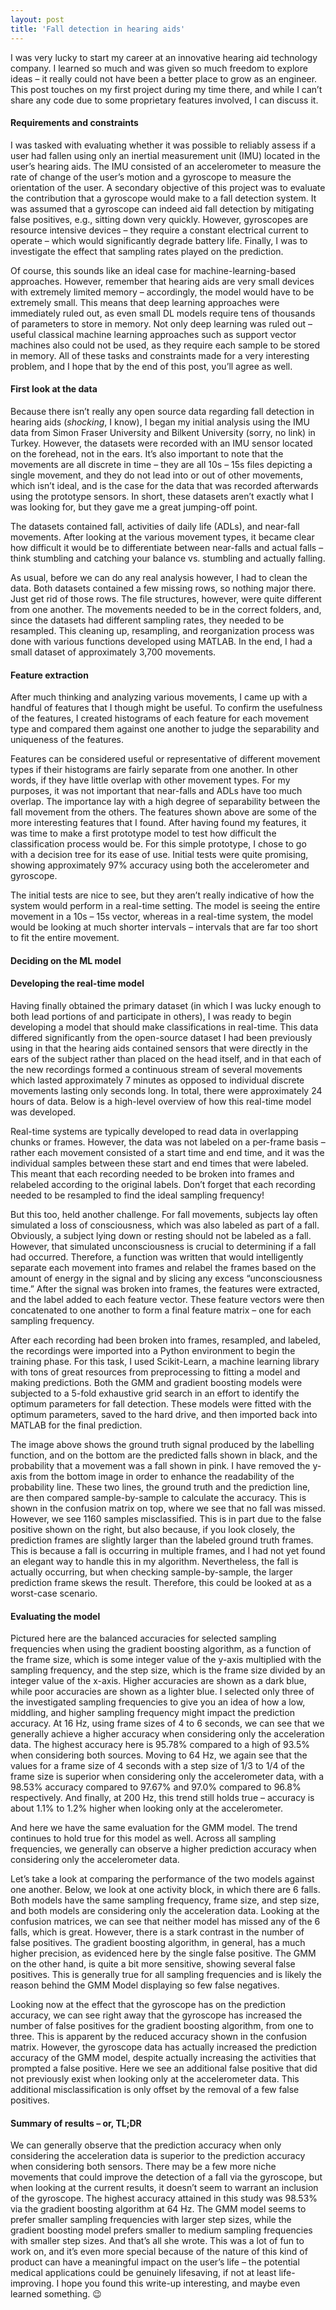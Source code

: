 ```yaml
---
layout: post
title: 'Fall detection in hearing aids'
---
```


I was very lucky to start my career at an innovative hearing aid technology company. I learned so much and was given so much freedom to explore ideas – it really could not have been a better place to grow as an engineer. This post touches on my first project during my time there, and while I can’t share any code due to some proprietary features involved, I can discuss it.

#### Requirements and constraints

I was tasked with evaluating whether it was possible to reliably assess if a user had fallen using only an inertial measurement unit (IMU) located in the user’s hearing aids. The IMU consisted of an accelerometer to measure the rate of change of the user’s motion and a gyroscope to measure the orientation of the user.
A secondary objective of this project was to evaluate the contribution that a gyroscope would make to a fall detection system. It was assumed that a gyroscope can indeed aid fall detection by mitigating false positives, e.g., sitting down very quickly. However, gyroscopes are resource intensive devices – they require a constant electrical current to operate – which would significantly degrade battery life. Finally, I was to investigate the effect that sampling rates played on the prediction.

Of course, this sounds like an ideal case for machine-learning-based approaches. However, remember that hearing aids are very small devices with extremely limited memory – accordingly, the model would have to be extremely small. This means that deep learning approaches were immediately ruled out, as even small DL models require tens of thousands of parameters to store in memory. Not only deep learning was ruled out – useful classical machine learning approaches such as support vector machines also could not be used, as they require each sample to be stored in memory. All of these tasks and constraints made for a very interesting problem, and I hope that by the end of this post, you’ll agree as well.

#### First look at the data

Because there isn’t really any open source data regarding fall detection in hearing aids (*shocking*, I know), I began my initial analysis using the IMU data from Simon Fraser University and Bilkent University (sorry, no link) in Turkey. However, the datasets were recorded with an IMU sensor located on the forehead, not in the ears. It’s also important to note that the movements are all discrete in time – they are all 10s – 15s files depicting a single movement, and they do not lead into or out of other movements, which isn’t ideal, and is the case for the data that was recorded afterwards using the prototype sensors. In short, these datasets aren’t exactly what I was looking for, but they gave me a great jumping-off point.

The datasets contained fall, activities of daily life (ADLs), and near-fall movements. After looking at the various movement types, it became clear how difficult it would be to differentiate between near-falls and actual falls – think stumbling and catching your balance vs. stumbling and actually falling. 

As usual, before we can do any real analysis however, I had to clean the data. Both datasets contained a few missing rows, so nothing major there. Just get rid of those rows. The file structures, however, were quite different from one another. The movements needed to be in the correct folders, and, since the datasets had different sampling rates, they needed to be resampled. This cleaning up, resampling, and reorganization process was done with various functions developed using MATLAB. In the end, I had a small dataset of approximately 3,700 movements.

#### Feature extraction

After much thinking and analyzing various movements, I came up with a handful of features that I though might be useful. To confirm the usefulness of the features, I created histograms of each feature for each movement type and compared them against one another to judge the separability and uniqueness of the features.

Features can be considered useful or representative of different movement types if their histograms are fairly separate from one another. In other words, if they have little overlap with other movement types. For my purposes, it was not important that near-falls and ADLs have too much overlap. The importance lay with a high degree of separability between the fall movement from the others. The features shown above are some of the more interesting features that I found. After having found my features, it was time to make a first prototype model to test how difficult the classification process would be. For this simple prototype, I chose to go with a decision tree for its ease of use. Initial tests were quite promising, showing approximately 97% accuracy using both the accelerometer and gyroscope.

The initial tests are nice to see, but they aren’t really indicative of how the system would perform in a real-time setting. The model is seeing the entire movement in a 10s – 15s vector, whereas in a real-time system, the model would be looking at much shorter intervals – intervals that are far too short to fit the entire movement. 

#### Deciding on the ML model

#### Developing the real-time model

Having finally obtained the primary dataset (in which I was lucky enough to both lead portions of and participate in others), I was ready to begin developing a model that should make classifications in real-time. This data differed significantly from the open-source dataset I had been previously using in that the hearing aids contained sensors that were directly in the ears of the subject rather than placed on the head itself, and in that each of the new recordings formed a continuous stream of several movements which lasted approximately 7 minutes as opposed to individual discrete movements lasting only seconds long. In total, there were approximately 24 hours of data. Below is a high-level overview of how this real-time model was developed.

Real-time systems are typically developed to read data in overlapping chunks or frames. However, the data was not labeled on a per-frame basis – rather each movement consisted of a start time and end time, and it was the individual samples between these start and end times that were labeled. This meant that each recording needed to be broken into frames and relabeled according to the original labels. Don’t forget that each recording needed to be resampled to find the ideal sampling frequency!

But this too, held another challenge. For fall movements, subjects lay often simulated a loss of consciousness, which was also labeled as part of a fall. Obviously, a subject lying down or resting should not be labeled as a fall. However, that simulated unconsciousness is crucial to determining if a fall had occurred. Therefore, a function was written that would intelligently separate each movement into frames and relabel the frames based on the amount of energy in the signal and by slicing any excess “unconsciousness time.” After the signal was broken into frames, the features were extracted, and the label added to each feature vector. These feature vectors were then concatenated to one another to form a final feature matrix – one for each sampling frequency.

After each recording had been broken into frames, resampled, and labeled, the recordings were imported into a Python environment to begin the training phase. For this task, I used Scikit-Learn, a machine learning library with tons of great resources from preprocessing to fitting a model and making predictions. Both the GMM and gradient boosting models were subjected to a 5-fold exhaustive grid search in an effort to identify the optimum parameters for fall detection. These models were fitted with the optimum parameters, saved to the hard drive, and then imported back into MATLAB for the final prediction. 

The image above shows the ground truth signal produced by the labelling function, and on the bottom are the predicted falls shown in black, and the probability that a movement was a fall shown in pink. I have removed the y-axis from the bottom image in order to enhance the readability of the probability line. These two lines, the ground truth and the prediction line, are then compared sample-by-sample to calculate the accuracy. This is shown in the confusion matrix on top, where we see that no fall was missed. However, we see 1160 samples misclassified. This is in part due to the false positive shown on the right, but also because, if you look closely, the prediction frames are slightly larger than the labeled ground truth frames. This is because a fall is occurring in multiple frames, and I had not yet found an elegant way to handle this in my algorithm. Nevertheless, the fall is actually occurring, but when checking sample-by-sample, the larger prediction frame skews the result. Therefore, this could be looked at as a worst-case scenario.

#### Evaluating the model

Pictured here are the balanced accuracies for selected sampling frequencies when using the gradient boosting algorithm, as a function of the frame size, which is some integer value of the y-axis multiplied with the sampling frequency, and the step size, which is the frame size divided by an integer value of the x-axis. Higher accuracies are shown as a dark blue, while poor accuracies are shown as a lighter blue. I selected only three of the investigated sampling frequencies to give you an idea of how a low, middling, and higher sampling frequency might impact the prediction accuracy. At 16 Hz, using frame sizes of 4 to 6 seconds, we can see that we generally achieve a higher accuracy when considering only the acceleration data. The highest accuracy here is 95.78% compared to a high of 93.5% when considering both sources. Moving to 64 Hz, we again see that the values for a frame size of 4 seconds with a step size of 1/3 to 1/4 of the frame size is superior when considering only the accelerometer data, with a 98.53% accuracy compared to 97.67% and 97.0% compared to 96.8% respectively. And finally, at 200 Hz, this trend still holds true – accuracy is about 1.1% to 1.2% higher when looking only at the accelerometer. 

And here we have the same evaluation for the GMM model. The trend continues to hold true for this model as well. Across all sampling frequencies, we generally can observe a higher prediction accuracy when considering only the accelerometer data.

Let’s take a look at comparing the performance of the two models against one another. Below, we look at one activity block, in which there are 6 falls. Both models have the same sampling frequency, frame size, and step size, and both models are considering only the acceleration data. Looking at the confusion matrices, we can see that neither model has missed any of the 6 falls, which is great. However, there is a stark contrast in the number of false positives. The gradient boosting algorithm, in general, has a much higher precision, as evidenced here by the single false positive. The GMM on the other hand, is quite a bit more sensitive, showing several false positives. This is generally true for all sampling frequencies and is likely the reason behind the GMM Model displaying so few false negatives.

Looking now at the effect that the gyroscope has on the prediction accuracy, we can see right away that the gyroscope has increased the number of false positives for the gradient boosting algorithm, from one to three. This is apparent by the reduced accuracy shown in the confusion matrix. However, the gyroscope data has actually increased the prediction accuracy of the GMM model, despite actually increasing the activities that prompted a false positive. Here we see an additional false positive that did not previously exist when looking only at the accelerometer data. This additional misclassification is only offset by the removal of a few false positives.

#### Summary of results – or, TL;DR

We can generally observe that the prediction accuracy when only considering the acceleration data is superior to the prediction accuracy when considering both sensors. There may be a few more niche movements that could improve the detection of a fall via the gyroscope, but when looking at the current results, it doesn’t seem to warrant an inclusion of the gyroscope. The highest accuracy attained in this study was 98.53% via the gradient boosting algorithm at 64 Hz. The GMM model seems to prefer smaller sampling frequencies with larger step sizes, while the gradient boosting model prefers smaller to medium sampling frequencies with smaller step sizes. 
And that’s all she wrote. This was a lot of fun to work on, and it’s even more special because of the nature of this kind of product can have a meaningful impact on the user’s life – the potential medical applications could be genuinely lifesaving, if not at least life-improving. I hope you found this write-up interesting, and maybe even learned something. 😉
